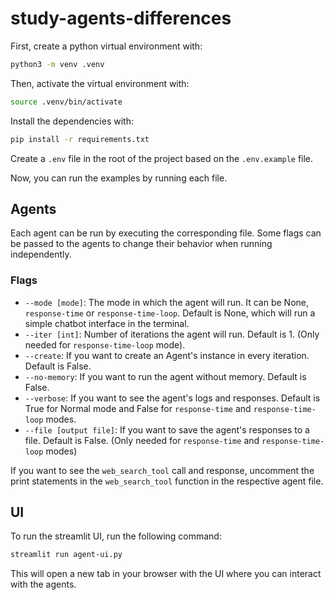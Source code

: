 # study-agents-differences

First, create a python virtual environment with:

```bash
python3 -m venv .venv
```

Then, activate the virtual environment with:

```bash
source .venv/bin/activate
```

Install the dependencies with:

```bash
pip install -r requirements.txt 
```

Create a `.env` file in the root of the project based on the `.env.example` file.


Now, you can run the examples by running each file.

## Agents

Each agent can be run by executing the corresponding file.
Some flags can be passed to the agents to change their behavior when running independently.

### Flags
- `--mode [mode]`: The mode in which the agent will run. It can be None, `response-time` or `response-time-loop`. Default is None, which will run a simple chatbot interface in the terminal.
- `--iter [int]`: Number of iterations the agent will run. Default is 1. (Only needed for `response-time-loop` mode).
- `--create`: If you want to create an Agent's instance in every iteration. Default is False.
- `--no-memory`: If you want to run the agent without memory. Default is False.
- `--verbose`: If you want to see the agent's logs and responses. Default is True for Normal mode and False for `response-time` and `response-time-loop` modes.
- `--file [output file]`: If you want to save the agent's responses to a file. Default is False. (Only needed for `response-time` and `response-time-loop` modes)

If you want to see the `web_search_tool` call and response, uncomment the print statements in the `web_search_tool` function in the respective agent file.

## UI

To run the streamlit UI, run the following command:

```bash
streamlit run agent-ui.py
```

This will open a new tab in your browser with the UI where you can interact with the agents.